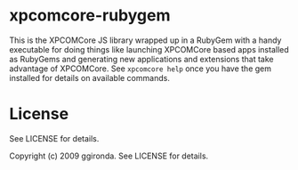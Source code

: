 xpcomcore-rubygem
=================

This is the XPCOMCore JS library wrapped up in a RubyGem with a handy executable for doing things like
launching XPCOMCore based apps installed as RubyGems and generating new applications and extensions that
take advantage of XPCOMCore. See `xpcomcore help` once you have the gem installed for details on available
commands.

License
=================

See LICENSE for details.

Copyright (c) 2009 ggironda. See LICENSE for details.
